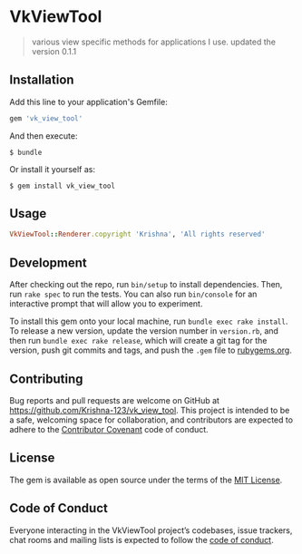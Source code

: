 # VkViewTool
> various view specific methods for applications I use.
> updated the version 0.1.1

## Installation

Add this line to your application's Gemfile:

```ruby
gem 'vk_view_tool'
```

And then execute:

    $ bundle

Or install it yourself as:

    $ gem install vk_view_tool

## Usage
```ruby
VkViewTool::Renderer.copyright 'Krishna', 'All rights reserved'
```
## Development

After checking out the repo, run `bin/setup` to install dependencies. Then, run `rake spec` to run the tests. You can also run `bin/console` for an interactive prompt that will allow you to experiment.

To install this gem onto your local machine, run `bundle exec rake install`. To release a new version, update the version number in `version.rb`, and then run `bundle exec rake release`, which will create a git tag for the version, push git commits and tags, and push the `.gem` file to [rubygems.org](https://rubygems.org).

## Contributing

Bug reports and pull requests are welcome on GitHub at https://github.com/Krishna-123/vk_view_tool. This project is intended to be a safe, welcoming space for collaboration, and contributors are expected to adhere to the [Contributor Covenant](http://contributor-covenant.org) code of conduct.

## License

The gem is available as open source under the terms of the [MIT License](https://opensource.org/licenses/MIT).

## Code of Conduct

Everyone interacting in the VkViewTool project’s codebases, issue trackers, chat rooms and mailing lists is expected to follow the [code of conduct](https://github.com/Krishna-123/vk_view_tool/blob/master/CODE_OF_CONDUCT.md).
